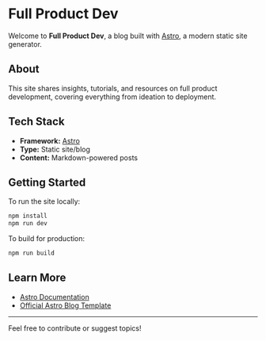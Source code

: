 # Full Product Dev

Welcome to **Full Product Dev**, a blog built with [Astro](https://astro.build/), a modern static site generator.

## About
This site shares insights, tutorials, and resources on full product development, covering everything from ideation to deployment.

## Tech Stack
- **Framework:** [Astro](https://astro.build/)
- **Type:** Static site/blog
- **Content:** Markdown-powered posts

## Getting Started
To run the site locally:

```bash
npm install
npm run dev
```

To build for production:

```bash
npm run build
```

## Learn More
- [Astro Documentation](https://docs.astro.build/)
- [Official Astro Blog Template](https://astro.build/themes/details/astro-blog)

---

Feel free to contribute or suggest topics!
